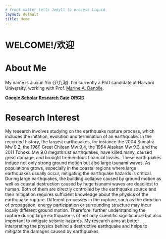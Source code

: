```yaml
---
# front matter tells Jekyll to process Liquid
layout: default
title: Home
---
```




# WELCOME!/欢迎

# About Me
My name is Jiuxun Yin (尹九洵). I'm currently a PhD candidate at Harvard University, working with Prof. [Marine A. Denolle](https://quake.fas.harvard.edu/).

[**Google Scholar**](https://scholar.google.com/citations?user=MongEqQAAAAJ&hl=en&oi=sra) 
[**Research Gate**](https://www.researchgate.net/profile/Jiuxun_Yin) 
[**ORCID**](https://orcid.org/0000-0003-0641-5680)



# Research Interest
My research involves studying on the earthquake rupture process, which includes the initation, evolution and termination of an earthquake. In the recorded history, the largest earthquakes, for instance the 2004 Sumatra Mw 9.2, the 1960 Great Chilean Mw 9.4, the 1964 Alaskan Mw 9.3, and the 2011 Tohoku Mw 9.0 megathrust earthquakes, have killed many, caused great damage, and brought tremendous financial losses. These earthquakes induce not only strong ground motion but also large tsunami waves. As populations grows, especially in the coastal regions where large earthquakes usually occur, mitigating the earthquake hazards is critical. During large earthquakes, the building collapse caused by ground motion as well as coastal destruction caused by huge tsunami waves are deadliest to human. Both of them are directly controlled by the earthquake source and their mitigation requires sufficient knowledge about the physics of the earthquake rupture. Different processes in the rupture, such as the direction of propagation, energy participation or surrounding structure may incur locally different ground motion. Therefore, further understanding the rupture during large earthquake is of not only scientific significance but also important to mitigate seismic hazards. My research aims at better interpreting the physics behind a destructive earthquake and helps to mitigate the damages caused by earthquakes.
